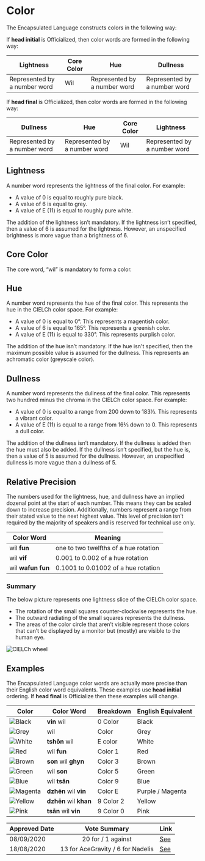 # Color

The Encapsulated Language constructs colors in the following way:

If **head initial** is Officialized, then color words are formed in the
following way:

| Lightness                    | Core Color | Hue                          | Dullness                     |
| ---------------------------- | ---------- | ---------------------------- | ---------------------------- |
| Represented by a number word | Wil        | Represented by a number word | Represented by a number word |

If **head final** is Officialized, then color words are formed in the following way:

| Dullness                     | Hue                          | Core Color | Lightness                    |
| ---------------------------- | ---------------------------- | ---------- | ---------------------------- |
| Represented by a number word | Represented by a number word | Wil        | Represented by a number word |

## Lightness

A number word represents the lightness of the final color. For example:

- A value of 0 is equal to roughly pure black.
- A value of 6 is equal to grey.
- A value of E (11) is equal to roughly pure white.

The addition of the lightness isn’t mandatory. If the lightness isn’t
specified, then a value of 6 is assumed for the lightness. However, an
unspecified brightness is more vague than a brightness of 6.

## Core Color

The core word, “wil” is mandatory to form a color.

## Hue

A number word represents the hue of the final color. This represents the hue in
the CIELCh color space. For example:

- A value of 0 is equal to 0°. This represents a magentish color.
- A value of 6 is equal to 165°. This represents a greenish color.
- A value of E (11) is equal to 330°. This represents purplish color.

The addition of the hue isn’t mandatory. If the hue isn't specified, then the maximum possible value is assumed for the dullness. This represents an achromatic color (greyscale color).

## Dullness

A number word represents the dullness of the final color. This represents two hundred 
minus the chroma in the CIELCh color space. For example:

- A value of 0 is equal to a range from 200 down to 183⅓. This represents a vibrant color.
- A value of E (11) is equal to a range from 16⅔ down to 0. This represents a dull color.

The addition of the dullness isn’t mandatory. If the dullness is added then the hue must 
also be added. If the dullness isn’t specified, but the hue is, then a value of 5 is assumed 
for the dullness. However, an unspecified dullness is more vague than a dullness of 5.

## Relative Precision

The numbers used for the lightness, hue, and dullness have an implied dozenal point at the 
start of each number. This means they can be scaled down to increase precision. Additionally, 
numbers represent a range from their stated value to the next highest value. This level of 
precision isn’t required by the majority of speakers and is reserved for technical use only.

| Color Word        | Meaning                               |
| ----------------- | ------------------------------------- |
| wil **fun**       | one to two twelfths of a hue rotation |
| wil **vif**       | 0.001 to 0.002 of a hue rotation      |
| wil **wafun fun** | 0.1001 to 0.01002 of a hue rotation   |

### Summary

The below picture represents one lightness slice of the CIELCh color space.

- The rotation of the small squares counter-clockwise represents the hue.
- The outward radiating of the small squares represents the dullness.
- The areas of the color circle that aren’t visible represent those colors that
  can’t be displayed by a monitor but (mostly) are visible to the human eye.

![CIELCh wheel](/elp-documentation/img/colors/Colors.png)

## Examples

The Encapsulated Language color words are actually more precise than their
English color word equivalents.
These examples use **head initial** ordering. If **head final** is Officialize
then these examples will change.

| Color                                                 | Color Word             | Breakdown | English Equivalent |
|-------------------------------------------------------|------------------------|-----------|--------------------|
| ![Black](/elp-documentation/img/colors/Black.png)     | **vin** wil            | 0 Color   | Black              |
| ![Grey](/elp-documentation/img/colors/Grey.png)       | wil                    | Color     | Grey               |
| ![White](/elp-documentation/img/colors/White.png)     | **tshōn** wil          | E color   | White              |
| ![Red](/elp-documentation/img/colors/Red.png)         | wil **fun**            | Color 1   | Red                |
| ![Brown](/elp-documentation/img/colors/Brown.png)     | **son** wil **ghyn**   | Color 3   | Brown              |
| ![Green](/elp-documentation/img/colors/Green.png)     | wil **son**            | Color 5   | Green              |
| ![Blue](/elp-documentation/img/colors/Blue.png)       | wil **tsān**           | Color 9   | Blue               |
| ![Magenta](/elp-documentation/img/colors/Magenta.png) | **dzhēn** wil **vin**  | Color E   | Purple / Magenta   |
| ![Yellow](/elp-documentation/img/colors/Yellow.png)   | **dzhēn** wil **khan** | 9 Color 2 | Yellow             |
| ![Pink](/elp-documentation/img/colors/Pink.png)       | **tsān** wil **vin**   | 9 Color 0 | Pink               |

| Approved Date |           Vote Summary            | Link                                                                                                                  |
| ------------- | :-------------------------------: | --------------------------------------------------------------------------------------------------------------------- |
| 08/09/2020    | 20 for / 1 against | [See](https://www.reddit.com/r/EncapsulatedLanguage/comments/infvrs/official_proposal_vote_to_modify_the_color_system/) |
| 18/08/2020    | 13 for AceGravity / 6 for Nadelis | [See](https://www.reddit.com/r/EncapsulatedLanguage/comments/iatlsz/official_proposal_vote_to_choose_a_color_system/) |

